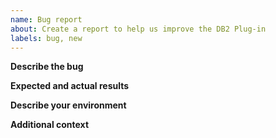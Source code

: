 ```yaml
---
name: Bug report
about: Create a report to help us improve the DB2 Plug-in
labels: bug, new
---
```


<!-- Thanks for deciding to open an issue. Before submitting, please see the following information. -->

<!-- Before opening a new issue, please search our existing issues: https://github.com/zowe/zowe-cli-db2-plugin/issues -->

**Describe the bug**

<!-- A clear and concise description of the bug or error. -->

**Expected and actual results**

<!--
Details about the behavior:
1. Command issued:
2. Expected results:
3. Actual results:
4. Applicable log files:

-->
**Describe your environment**

<!--
- Zowe CLI version installed (run command `zowe --version`):
- Installed plug-ins and their version numbers (run command `zowe plugins list --short`):
- Node.js and NPM versions installed (run `node --version`, `npm --version`):
- Environment variables in use:
- Operating system and version:
- Shell/terminal (bash, cmd, powershell, etc...):
- Daemon mode enabled or disabled:
- For more information, see Gathering information to troubleshoot Zowe CLI
-->

**Additional context**

<!-- Add any other context about the problem here. -->